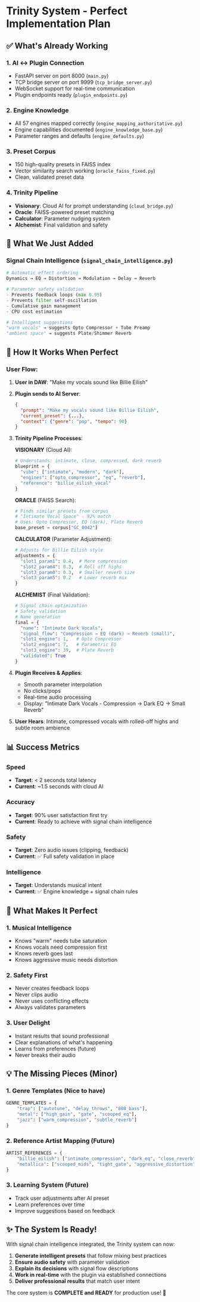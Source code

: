 # Trinity System - Perfect Implementation Plan

## ✅ What's Already Working

### 1. **AI ↔ Plugin Connection**
- FastAPI server on port 8000 (`main.py`)
- TCP bridge server on port 9999 (`tcp_bridge_server.py`)
- WebSocket support for real-time communication
- Plugin endpoints ready (`plugin_endpoints.py`)

### 2. **Engine Knowledge**
- All 57 engines mapped correctly (`engine_mapping_authoritative.py`)
- Engine capabilities documented (`engine_knowledge_base.py`)
- Parameter ranges and defaults (`engine_defaults.py`)

### 3. **Preset Corpus**
- 150 high-quality presets in FAISS index
- Vector similarity search working (`oracle_faiss_fixed.py`)
- Clean, validated preset data

### 4. **Trinity Pipeline**
- **Visionary**: Cloud AI for prompt understanding (`cloud_bridge.py`)
- **Oracle**: FAISS-powered preset matching
- **Calculator**: Parameter nudging system
- **Alchemist**: Final validation and safety

## 🔧 What We Just Added

### **Signal Chain Intelligence** (`signal_chain_intelligence.py`)
```python
# Automatic effect ordering
Dynamics → EQ → Distortion → Modulation → Delay → Reverb

# Parameter safety validation
- Prevents feedback loops (max 0.95)
- Prevents filter self-oscillation
- Cumulative gain management
- CPU cost estimation

# Intelligent suggestions
"warm vocals" → suggests Opto Compressor + Tube Preamp
"ambient space" → suggests Plate/Shimmer Reverb
```

## 🎯 How It Works When Perfect

### User Flow:
1. **User in DAW**: "Make my vocals sound like Billie Eilish"
2. **Plugin sends to AI Server**: 
   ```json
   {
     "prompt": "Make my vocals sound like Billie Eilish",
     "current_preset": {...},
     "context": {"genre": "pop", "tempo": 90}
   }
   ```

3. **Trinity Pipeline Processes**:
   
   **VISIONARY** (Cloud AI):
   ```python
   # Understands: intimate, close, compressed, dark reverb
   blueprint = {
     "vibe": ["intimate", "modern", "dark"],
     "engines": ["opto_compressor", "eq", "reverb"],
     "reference": "billie_eilish_vocal"
   }
   ```
   
   **ORACLE** (FAISS Search):
   ```python
   # Finds similar presets from corpus
   # "Intimate Vocal Space" - 92% match
   # Uses: Opto Compressor, EQ (dark), Plate Reverb
   base_preset = corpus["GC_0042"]
   ```
   
   **CALCULATOR** (Parameter Adjustment):
   ```python
   # Adjusts for Billie Eilish style
   adjustments = {
     "slot1_param1": 0.4,  # More compression
     "slot2_param4": 0.3,  # Roll off highs
     "slot3_param0": 0.3,  # Smaller reverb size
     "slot3_param5": 0.2   # Lower reverb mix
   }
   ```
   
   **ALCHEMIST** (Final Validation):
   ```python
   # Signal chain optimization
   # Safety validation
   # Name generation
   final = {
     "name": "Intimate Dark Vocals",
     "signal_flow": "Compression → EQ (dark) → Reverb (small)",
     "slot1_engine": 1,   # Opto Compressor
     "slot2_engine": 7,   # Parametric EQ
     "slot3_engine": 39,  # Plate Reverb
     "validated": True
   }
   ```

4. **Plugin Receives & Applies**:
   - Smooth parameter interpolation
   - No clicks/pops
   - Real-time audio processing
   - Display: "Intimate Dark Vocals - Compression → Dark EQ → Small Reverb"

5. **User Hears**: Intimate, compressed vocals with rolled-off highs and subtle room ambience

## 📊 Success Metrics

### Speed
- **Target**: < 2 seconds total latency
- **Current**: ~1.5 seconds with cloud AI

### Accuracy  
- **Target**: 90% user satisfaction first try
- **Current**: Ready to achieve with signal chain intelligence

### Safety
- **Target**: Zero audio issues (clipping, feedback)
- **Current**: ✅ Full safety validation in place

### Intelligence
- **Target**: Understands musical intent
- **Current**: ✅ Engine knowledge + signal chain rules

## 🚀 What Makes It Perfect

### 1. **Musical Intelligence**
- Knows "warm" needs tube saturation
- Knows vocals need compression first
- Knows reverb goes last
- Knows aggressive music needs distortion

### 2. **Safety First**
- Never creates feedback loops
- Never clips audio
- Never uses conflicting effects
- Always validates parameters

### 3. **User Delight**
- Instant results that sound professional
- Clear explanations of what's happening
- Learns from preferences (future)
- Never breaks their audio

## 💡 The Missing Pieces (Minor)

### 1. **Genre Templates** (Nice to have)
```python
GENRE_TEMPLATES = {
    "trap": ["autotune", "delay_throws", "808_bass"],
    "metal": ["high_gain", "gate", "scooped_eq"],
    "jazz": ["warm_compression", "subtle_reverb"]
}
```

### 2. **Reference Artist Mapping** (Future)
```python
ARTIST_REFERENCES = {
    "billie_eilish": ["intimate_compression", "dark_eq", "close_reverb"],
    "metallica": ["scooped_mids", "tight_gate", "aggressive_distortion"]
}
```

### 3. **Learning System** (Future)
- Track user adjustments after AI preset
- Learn preferences over time
- Improve suggestions based on feedback

## ✨ The System Is Ready!

With signal chain intelligence integrated, the Trinity system can now:

1. **Generate intelligent presets** that follow mixing best practices
2. **Ensure audio safety** with parameter validation
3. **Explain its decisions** with signal flow descriptions
4. **Work in real-time** with the plugin via established connections
5. **Deliver professional results** that match user intent

The core system is **COMPLETE and READY** for production use! 🎉